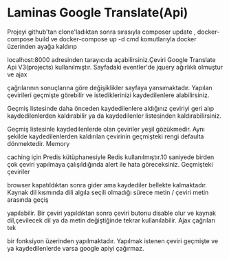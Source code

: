 # Laminas Google Translate(Api)

Projeyi github'tan clone'ladıktan sonra sırasıyla composer update , docker-compose build  ve  docker-compose up -d  cmd komutlarıyla docker üzerinden ayağa kaldırıp

localhost:8000 adresinden tarayıcıda açabilirsiniz.Çeviri Google Translate Api V3(projects) kullanılmıştır. Sayfadaki eventler'de jquery ağırlıklı olmuştur ve ajax 

çağrılarının sonuçlarına göre değişiklikler sayfaya yansımaktadır. Yapılan çevirileri geçmişte görebilir ve istediklerinizi kaydedilenlere alabilirsiniz.

Geçmiş listesinde daha önceden kaydedilenlere aldığınız  çeviriyi geri alıp kaydedilenlerden kaldırabilir ya da kaydedilenler listesinden kaldırabilirsiniz.

Geçmiş listesinle kaydedilenlerde olan çeviriler yeşil gözükmedir. Aynı şekilde kaydedilenlerden kaldırılan çevirinin geçmişteki rengi defaulta dönmektedir. Memory 

caching için Predis kütüphanesiyle Redis kullanılmıştır.10 saniyede birden çok çeviri yapılmaya çalışıldığında alert ile hata göreceksiniz. Geçmişteki çeviriler 

browser kapatıldıktan sonra gider ama kaydediler bellekte kalmaktadır. Kaynak dil kısmında dili algıla seçili olmadığı sürece metin / çeviri metin arasında geçiş

yapılabilir. Bir çeviri yapıldıktan sonra çeviri butonu disable olur ve kaynak dil,çevilecek dil ya da metin değiştiğinde tekrar kullanılabilir. Ajax çağrıları tek
 
bir fonksiyon üzerinden yapılmaktadır. Yapılmak istenen çeviri geçmişte ve ya kaydedilenlerde varsa google apiyi çağırmaz.





